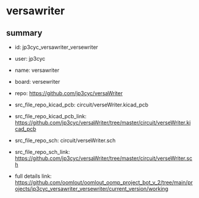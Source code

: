 # versawriter
 
## summary 
* id: jp3cyc_versawriter_versewriter
* user: jp3cyc
* name: versawriter
* board: versewriter
* repo: https://github.com/jp3cyc/versaWriter
* src_file_repo_kicad_pcb: circuit/verseWriter.kicad_pcb
* src_file_repo_kicad_pcb_link: https://github.com/jp3cyc/versaWriter/tree/master/circuit/verseWriter.kicad_pcb


* src_file_repo_sch: circuit/verseWriter.sch
* src_file_repo_sch_link: https://github.com/jp3cyc/versaWriter/tree/master/circuit/verseWriter.sch
* full details link: https://github.com/oomlout/oomlout_oomp_project_bot_v_2/tree/main/projects/jp3cyc_versawriter_versewriter/current_version/working  







